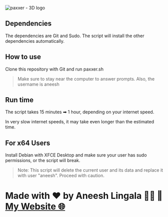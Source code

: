 ![paxxer - 3D logo](https://github.com/aneeshlingala/paxxer/assets/87113916/ff90e289-eb0f-4afe-8687-090930078b10)

## Dependencies
The dependencies are Git and Sudo. The script will install the other dependencies automatically.

## How to use
Clone this repository with Git and run paxxer.sh

> Make sure to stay near the computer to answer prompts. Also, the username is aneesh

## Run time
The script takes 15 minutes ➡ 1 hour, depending on your internet speed.

In very slow internet speeds, it may take even longer than the estimated time.

## For x64 Users

Install Debian with XFCE Desktop and make sure your user has sudo permissions, or the script will break.

> Note: This script will delete the current user and its data and replace it with user "aneesh". Proceed with caution.

# Made with ♥ by Aneesh Lingala 👨‍💻 ‖ [My Website 🌐](https://aneeshlingala.github.io)
